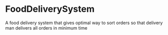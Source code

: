# FoodDeliverySystem
A food delivery system that gives optimal way to sort orders so that delivery man delivers all orders in minimum time

